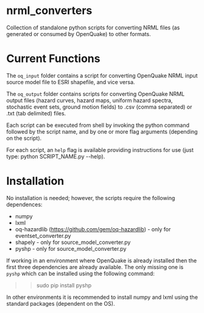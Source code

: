 nrml_converters
===============

Collection of standalone python scripts for converting NRML files (as generated
or consumed by OpenQuake) to other formats.

Current Functions
=================

The ``oq_input`` folder contains a script for converting OpenQuake NRML input
source model file to ESRI shapefile, and vice versa.

The ``oq_output`` folder contains scripts for converting OpenQuake NRML output
files (hazard curves, hazard maps, uniform hazard spectra, stochastic event
sets, ground motion fields) to .csv (comma separated) or .txt (tab delimited)
files.

Each script can be executed from shell by invoking the python command followed
by the script name, and by one or more flag arguments (depending on the script).

For each script, an ``help`` flag is available providing instructions for use
(just type: python SCRIPT_NAME.py --help).

Installation
===============

No installation is needed; however, the scripts require the following 
dependences:

* numpy
* lxml
* oq-hazardlib (https://github.com/gem/oq-hazardlib) - only
    for eventset_converter.py
* shapely - only for source_model_converter.py
* pyshp - only for source_model_converter.py

If working in an environment where OpenQuake is already installed then the first
three dependencies are already available. The only missing one is ``pyshp``
which can be installed using the following command:

>> sudo pip install pyshp

In other environments it is recommended to install numpy and lxml
using the standard packages (dependent on the OS).



